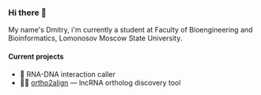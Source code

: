 ### Hi there 👋

<!--
**dmitrymyl/dmitrymyl** is a ✨ _special_ ✨ repository because its `README.md` (this file) appears on your GitHub profile.

Here are some ideas to get you started:

- 🔭 I’m currently working on ...
- 🌱 I’m currently learning ...
- 👯 I’m looking to collaborate on ...
- 🤔 I’m looking for help with ...
- 💬 Ask me about ...
- 📫 How to reach me: ...
- 😄 Pronouns: ...
- ⚡ Fun fact: ...
-->
My name's Dmitry, i'm currently a student at Faculty of Bioengineering and Bioinformatics, Lomonosov Moscow State University.

#### Current projects
- 🧬 RNA-DNA interaction caller
- 🧑‍💻 [ortho2align](https://github.com/dmitrymyl/ortho2align) &mdash; lncRNA ortholog discovery tool
